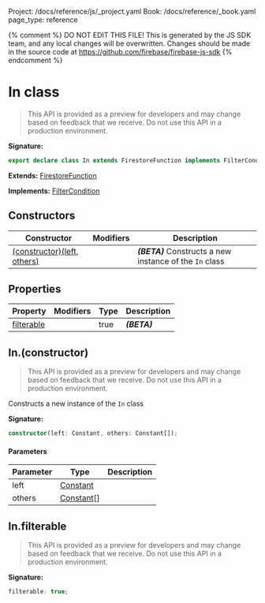 Project: /docs/reference/js/_project.yaml
Book: /docs/reference/_book.yaml
page_type: reference

{% comment %}
DO NOT EDIT THIS FILE!
This is generated by the JS SDK team, and any local changes will be
overwritten. Changes should be made in the source code at
https://github.com/firebase/firebase-js-sdk
{% endcomment %}

# In class
> This API is provided as a preview for developers and may change based on feedback that we receive. Do not use this API in a production environment.
> 


<b>Signature:</b>

```typescript
export declare class In extends FirestoreFunction implements FilterCondition 
```
<b>Extends:</b> [FirestoreFunction](./firestore_lite.firestorefunction.md#firestorefunction_class)

<b>Implements:</b> [FilterCondition](./firestore_lite.filtercondition.md#filtercondition_interface)

## Constructors

|  Constructor | Modifiers | Description |
|  --- | --- | --- |
|  [(constructor)(left, others)](./firestore_lite.in.md#inconstructor) |  | <b><i>(BETA)</i></b> Constructs a new instance of the <code>In</code> class |

## Properties

|  Property | Modifiers | Type | Description |
|  --- | --- | --- | --- |
|  [filterable](./firestore_lite.in.md#infilterable) |  | true | <b><i>(BETA)</i></b> |

## In.(constructor)

> This API is provided as a preview for developers and may change based on feedback that we receive. Do not use this API in a production environment.
> 

Constructs a new instance of the `In` class

<b>Signature:</b>

```typescript
constructor(left: Constant, others: Constant[]);
```

#### Parameters

|  Parameter | Type | Description |
|  --- | --- | --- |
|  left | [Constant](./firestore_lite.constant.md#constant_class) |  |
|  others | [Constant](./firestore_lite.constant.md#constant_class)<!-- -->\[\] |  |

## In.filterable

> This API is provided as a preview for developers and may change based on feedback that we receive. Do not use this API in a production environment.
> 

<b>Signature:</b>

```typescript
filterable: true;
```
